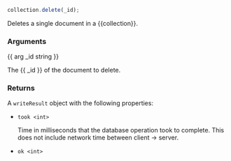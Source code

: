 ``` javascript
collection.delete(_id);
```

Deletes a single document in a {{collection}}.

### Arguments
{{ arg _id string }}

The {{ _id }} of the document to delete.

### Returns
A `writeResult` object with the following properties:

- `took <int>`

  Time in milliseconds that the database operation took to complete. This does not include network time between client -> server.

- `ok <int>`
